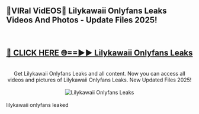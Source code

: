 <h2>🔴VIRal VidEOS🔴 Lilykawaii Onlyfans Leaks Videos And Photos - Update Files 2025!</h2>
<br>
<div align="center">
<h2><a href="https://virallinks.top/odZfE0" rel="nofollow">🔴 CLICK HERE 🌐==►► Lilykawaii Onlyfans Leaks</a></h2>
<br>
Get Lilykawaii Onlyfans Leaks and all content. Now you can access all videos and pictures of Lilykawaii Onlyfans Leaks. New Updated Files 2025!
<br>
<br>
<a href="https://virallinks.top/odZfE0" rel="nofollow" data-target="animated-image.originalLink"><img src="https://i.imgur.com/dJHk4Zq.gif)" alt="Lilykawaii Onlyfans Leaks" style="max-width: 100%; display: inline-block;" data-target="animated-image.originalImage"></a>
</div>
<br>
lilykawaii onlyfans leaked